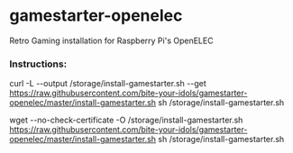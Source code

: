# gamestarter-openelec
Retro Gaming installation for Raspberry Pi's OpenELEC 



### Instructions:


curl -L --output /storage/install-gamestarter.sh --get https://raw.githubusercontent.com/bite-your-idols/gamestarter-openelec/master/install-gamestarter.sh 
sh /storage/install-gamestarter.sh



wget --no-check-certificate -O /storage/install-gamestarter.sh https://raw.githubusercontent.com/bite-your-idols/gamestarter-openelec/master/install-gamestarter.sh
sh /storage/install-gamestarter.sh
